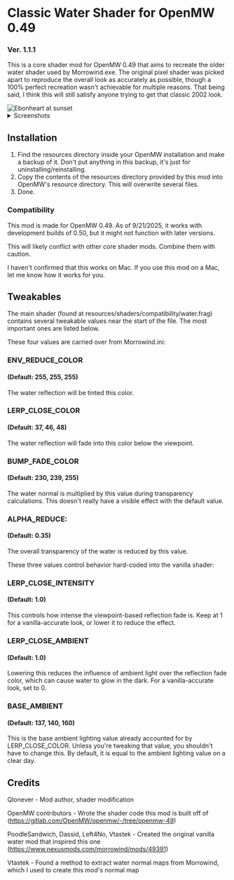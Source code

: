 # Classic Water Shader for OpenMW 0.49
### Ver. 1.1.1
This is a core shader mod for OpenMW 0.49 that aims to recreate the older water shader used by Morrowind.exe. The original pixel shader was picked apart to reproduce the overall look as accurately as possible, though a 100% perfect recreation wasn't achievable for multiple reasons. That being said, I think this will still satisfy anyone trying to get that classic 2002 look.

<img src="https://i.imgur.com/4z2Gkzg.png" alt="Ebonheart at sunset">
<details>
  <summary>Screenshots</summary>
  <img src="https://i.imgur.com/T07BwhQ.png" alt="Lake Amaya">
  <img src="https://i.imgur.com/op0rXbm.png" alt="Water under the bridge">
</details>

## Installation

1. Find the resources directory inside your OpenMW installation and make a backup of it. Don't put anything in this backup, it's just for uninstalling/reinstalling.
2. Copy the contents of the resources directory provided by this mod into OpenMW's resource directory. This will overwrite several files.
3. Done.

### Compatibility
This mod is made for OpenMW 0.49. As of 9/21/2025, it works with development builds of 0.50, but it might not function with later versions.

This will likely conflict with other core shader mods. Combine them with caution.

I haven't confirmed that this works on Mac. If you use this mod on a Mac, let me know how it works for you.

## Tweakables

The main shader (found at resources/shaders/compatibility/water.frag) contains several tweakable values near the start of the file. The most important ones are listed below.

These four values are carried over from Morrowind.ini:

### ENV_REDUCE_COLOR
#### (Default: 255, 255, 255)
The water reflection will be tinted this color.

### LERP_CLOSE_COLOR
#### (Default: 37, 46, 48)
The water reflection will fade into this color below the viewpoint.

### BUMP_FADE_COLOR
#### (Default: 230, 239, 255)
The water normal is multiplied by this value during transparency calculations. This doesn't really have a visible effect with the default value.

### ALPHA_REDUCE:
#### (Default: 0.35)
The overall transparency of the water is reduced by this value.

These three values control behavior hard-coded into the vanilla shader:

### LERP_CLOSE_INTENSITY
#### (Default: 1.0)
This controls how intense the viewpoint-based reflection fade is. Keep at 1 for a vanilla-accurate look, or lower it to reduce the effect.

### LERP_CLOSE_AMBIENT
#### (Default: 1.0)
Lowering this reduces the influence of ambient light over the reflection fade color, which can cause water to glow in the dark. For a vanilla-accurate look, set to 0.

### BASE_AMBIENT
#### (Default: 137, 140, 160)
This is the base ambient lighting value already accounted for by LERP_CLOSE_COLOR. Unless you're tweaking that value, you shouldn't have to change this. By default, it is equal to the ambient lighting value on a clear day.

## Credits

Qlonever - Mod author, shader modification

OpenMW contributors - Wrote the shader code this mod is built off of
(https://gitlab.com/OpenMW/openmw/-/tree/openmw-49)

PoodleSandwich, Dassid, Left4No, Vtastek - Created the original vanilla water mod that inspired this one
(https://www.nexusmods.com/morrowind/mods/49391)

Vtastek - Found a method to extract water normal maps from Morrowind, which I used to create this mod's normal map

